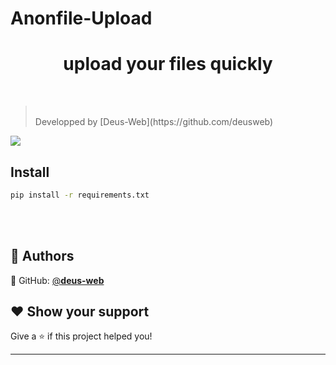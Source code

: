# Anonfile-Upload
<h1 align="center">upload your files quickly</h1>
<br>
<p>


> <br>
> Developped by [Deus-Web](https://github.com/deusweb)


<img src="https://media.discordapp.net/attachments/977706694903746641/978744664381341787/tmix.jpg"/>

## Install

```sh
pip install -r requirements.txt
```

<br>
<br>

## 👤 Authors

👤 GitHub: [@**deus-web**](https://github.com/deusweb)<br>

## ❤ Show your support

Give a ⭐️ if this project helped you!


***

